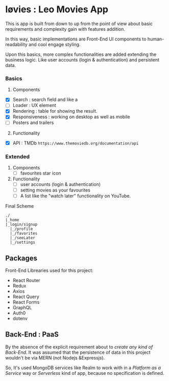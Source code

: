 # løvies : Leo Movies App
This is app is built from down to up from the point of view about basic requirements and complexity gain with features addition.

In this way, basic implementations are Front-End UI components to human-readability and cool engage styling.

Upon this basics, more complex functionalities are added extending the business logic. Like user accounts (login & authentication) and persistent data.

### Basics
1. Components
  * [x] Search : search field and like a
  * [ ] Loader : UX element
  * [x] Rendering : table for showing the result.
  * [x] Responsiveness : working on desktop as well as mobile
  * [ ] Posters and trailers
2. Functionality
  * [x] API : TMDb `https://www.themoviedb.org/documentation/api`

### Extended
1. Components   
   * [ ] favourites star icon
2. Functionality
   * [ ] user accounts (login & authentication)
   * [ ] setting movies as your favourites
   * [ ] A list like the "watch later" functionality on YouTube.

Final Scheme
~~~
./
|_home
|_login/signup
  |_/profile
  |_/favorites
  |_/seeLater
  |_/settings

~~~

## Packages
Front-End Librearies used for this project:
* React Router
* Redux
* Axios
* React Query
* React Forms
* GraphQL
* Auth0
* dotenv

## Back-End : PaaS
By the absence of the explicit requirement about to _create any kind of Back-End_. It was assumed that the persistence of data in this project wouldn't be via MERN (not Nodejs &Expressjs). 

So, It's used MongoDB services like Realm to work with in a _Platform as a Service_ way or _Serverless_ kind of app, because no specification is defined.